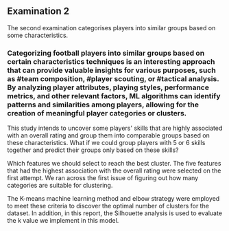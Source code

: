 ## Examination 2
The second examination categorises players into similar groups based on some characteristics.

### Categorizing football players into similar groups based on certain characteristics techniques is an interesting approach that can provide valuable insights for various purposes, such as #team composition, #player scouting, or #tactical analysis. By analyzing player attributes, playing styles, performance metrics, and other relevant factors, ML algorithms can identify patterns and similarities among players, allowing for the creation of meaningful player categories or clusters.


This study intends to uncover some players' skills that are highly associated with an overall rating and group them into comparable groups based on these characteristics. What if we could group players with 5 or 6 skills together and predict their groups only based on these skills? 

Which features we should select to reach the best cluster. The five features that had the highest association with the overall rating were selected on the first attempt. We ran across the first issue of figuring out how many categories are suitable for clustering. 

The K-means machine learning method and elbow strategy were employed to meet these criteria to discover the optimal number of clusters for the dataset. In addition, in this report, the Silhouette analysis is used to evaluate the k value we implement in this model.
